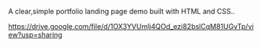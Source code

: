 A clear,simple portfolio landing page demo built with HTML and CSS..


https://drive.google.com/file/d/1OX3YVUmlj4QOd_ezi82bslCqM81UGvTp/view?usp=sharing
